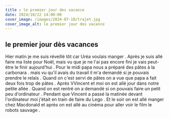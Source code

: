 ```yaml
---
title : le premier jour des vacance
date: 2024/10/22 14:00:00
cover_image: /images/2024-07-10/trajet.jpg
cover_image_alt: le premier jour des vacance
---
```

## le premier jour dès vacances ##
Hier matin je me suis réveillé tôt car Uréa voulais manger .
Après je suis allé faire ma liste pour Noël, mais vu que je ne l'ai pas encore fini je vais peut-être le finir aujourd’hui .
Pour le midi papa nous a préparé des pâtes à la carbonara .
mais vu qu'il avais du travail il m'a demandé si je pouvais prendre le relais .
Quand on c'est servi de pâtes on a vue que papa a fait deux fois trop de pâtes . 
Après VVincent et moi on est allé jour dans notre petite allée .
Quand on est rentré on a demandé si on pouvais faire un petit peu d'ordinateur .
Pendant que Vincent a passé la matinée devant l'ordinateur moi j'était en train de faire du Lego .
Et le soir on est allé manger chez Macdonald et après on est allé au cinéma pour aller voir le film le robots sauvage .